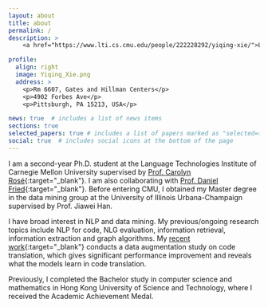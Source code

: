 ```yaml
---
layout: about
title: about
permalink: /
description: >
    <a href="https://www.lti.cs.cmu.edu/people/222228292/yiqing-xie/">Language Technologies Institute, CMU</a>. +1 (518) 763-5018

profile:
  align: right
  image: Yiqing_Xie.png
  address: >
    <p>Rm 6607, Gates and Hillman Centers</p>
    <p>4902 Forbes Ave</p>
    <p>Pittsburgh, PA 15213, USA</p>

news: true  # includes a list of news items
sections: true
selected_papers: true # includes a list of papers marked as "selected={true}"
social: true  # includes social icons at the bottom of the page
---
```


I am a second-year Ph.D. student at the Language Technologies Institute of Carnegie Mellon University supervised by [Prof. Carolyn Rosé](https://www.cs.cmu.edu/~cprose){:target="\_blank"}. I am also collaborating with [Prof. Daniel Fried](https://dpfried.github.io){:target="\_blank"}. Before entering CMU, I obtained my Master degree in the data mining group at the University of Illinois Urbana-Champaign supervised by Prof. Jiawei Han. 

I have broad interest in NLP and data mining. My previous/ongoing research topics include NLP for code, NLG evaluation, information retrieval, information extraction and graph algorithms. My [recent work](https://openreview.net/forum?id=8NA76tz7Jj){:target="\_blank"} conducts a data augmentation study on code translation, which gives significant performance improvement and reveals what the models learn in code translation.

Previously, I completed the Bachelor study in computer science and mathematics in Hong Kong University of Science and Technology, where I received the Academic Achievement Medal.

<!---
Test

Write your biography here. Tell the world about yourself. Link to your favorite [subreddit](http://reddit.com){:target="\_blank"}. You can put a picture in, too. The code is already in, just name your picture `prof_pic.jpg` and put it in the `img/` folder.

Put your address / P.O. box / other info right below your picture. You can also disable any these elements by editing `profile` property of the YAML header of your `_pages/about.md`. Edit `_bibliography/papers.bib` and Jekyll will render your [publications page](/al-folio/publications/) automatically.

Link to your social media connections, too. This theme is set up to use [Font Awesome icons](http://fortawesome.github.io/Font-Awesome/){:target="\_blank"} and [Academicons](https://jpswalsh.github.io/academicons/){:target="\_blank"}, like the ones below. Add your Facebook, Twitter, LinkedIn, Google Scholar, or just disable all of them. 
-->
